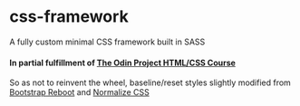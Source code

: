# css-framework
A fully custom minimal CSS framework built in SASS

#### In partial fulfillment of [The Odin Project HTML/CSS Course](https://www.theodinproject.com/courses/html5-and-css3/lessons/design-your-own-grid-based-framework)

So as not to reinvent the wheel, baseline/reset styles slightly modified from [Bootstrap Reboot](https://v4-alpha.getbootstrap.com/content/reboot/#approach) and [Normalize CSS](https://necolas.github.io/normalize.css/)